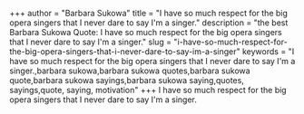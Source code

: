 +++
author = "Barbara Sukowa"
title = "I have so much respect for the big opera singers that I never dare to say I'm a singer."
description = "the best Barbara Sukowa Quote: I have so much respect for the big opera singers that I never dare to say I'm a singer."
slug = "i-have-so-much-respect-for-the-big-opera-singers-that-i-never-dare-to-say-im-a-singer"
keywords = "I have so much respect for the big opera singers that I never dare to say I'm a singer.,barbara sukowa,barbara sukowa quotes,barbara sukowa quote,barbara sukowa sayings,barbara sukowa saying,quotes, sayings,quote, saying, motivation"
+++
I have so much respect for the big opera singers that I never dare to say I'm a singer.
